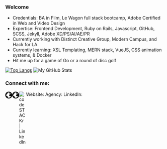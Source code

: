 ### Welcome

- Credentials: BA in Film, Le Wagon full stack bootcamp, Adobe Certified in Web and Video Design
- Expertise: Frontend Development, Ruby on Rails, Javascript, GitHub, SCSS, Jekyll, Adobe XD/PS/AI/AE/PR
- Currently working with Distinct Creative Group, Modern Campus, and Hack for LA.
- Currently learning: XSL Templating, MERN stack, VueJS, CSS animation systems, & Docker
- Hit me up for a game of Go or a round of disc golf

[![Top Langs](https://github-readme-stats.vercel.app/api/top-langs?username=mcspach&theme=tokyonight)](https://github.com/anuraghazra/github-readme-stats)
![My GitHub Stats](https://github-readme-stats.vercel.app/api?username=mcspach&theme=tokyonight&hide=stars&show_icons=true)


### Connect with me:
Website: [<img align="left" alt="codeSTACKr.com" width="22px" src="https://raw.githubusercontent.com/iconic/open-iconic/master/svg/globe.svg" />][website]
Agency: [<img align="left" alt="codeSTACKr.com" width="22px" src="https://raw.githubusercontent.com/iconic/open-iconic/master/svg/globe.svg" />][agency]
LinkedIn: [<img align="left" alt="codeSTACKr | LinkedIn" width="22px" src="https://cdn.jsdelivr.net/npm/simple-icons@v3/icons/linkedin.svg" />][linkedin]
<br />
<!-- Optional if you have blogs -->
<!-- ## Latest blog posts: -->
<!-- BLOG-POST-LIST:START -->
<!-- BLOG-POST-LIST:END -->
<!-- This section you create this variables that are used above -->

[website]: https://www.matthewspach.com/
[agency]: https://www.distinctcreativegroup.com/
[linkedin]: https://www.linkedin.com/in/matthewspach/
